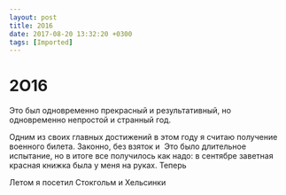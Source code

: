 ```yaml
---
layout: post
title: 2О16
date: 2017-08-20 13:32:20 +0300
tags: [Imported]
---
```

# 2О16

Это был одновременно прекрасный и результативный, но одновременно непростой и странный год.  

Одним из своих главных достижений в этом году я считаю получение военного билета. Законно, без взяток и  Это было длительное испытание, но в итоге все получилось как надо: в сентябре заветная красная книжка была у меня на руках. Теперь

Летом я посетил Стокгольм и Хельсинки